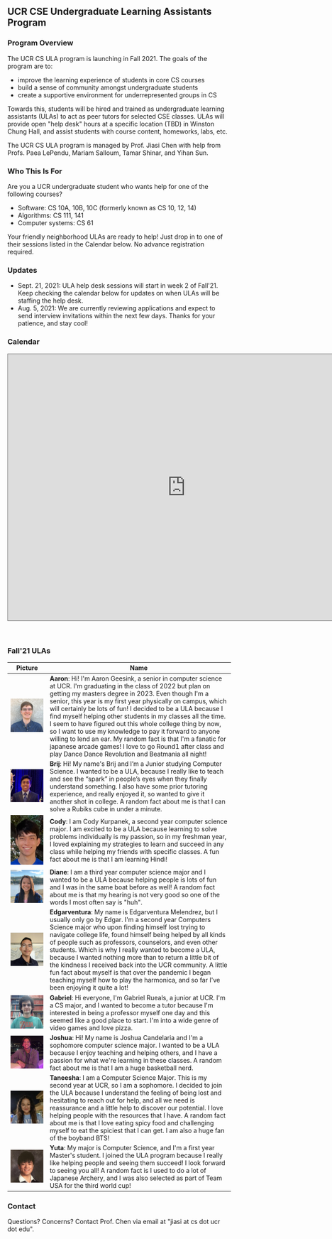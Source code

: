 ## UCR CSE Undergraduate Learning Assistants Program

### Program Overview

The UCR CS ULA program is launching in Fall 2021. The goals of the program are to:
- improve the learning experience of students in core CS courses
- build a sense of community amongst undergraduate students
- create a supportive environment for underrepresented groups in CS

Towards this, students will be hired and trained as undergraduate learning assistants (ULAs) to act as peer tutors for selected CSE classes.
ULAs will provide open "help desk" hours at a specific location (TBD) in Winston Chung Hall, and assist students with course content, homeworks, labs, etc.

The UCR CS ULA program is managed by Prof. Jiasi Chen with help from Profs. Paea LePendu, Mariam Salloum, Tamar Shinar, and Yihan Sun.

### Who This Is For

Are you a UCR undergraduate student who wants help for one of the following courses?

- Software: CS 10A, 10B, 10C (formerly known as CS 10, 12, 14)
- Algorithms: CS 111, 141
- Computer systems: CS 61

Your friendly neighborhood ULAs are ready to help! Just drop in to one of their sessions listed in the Calendar below. No advance registration required.

### Updates

- Sept. 21, 2021: ULA help desk sessions will start in week 2 of Fall'21. Keep checking the calendar below for updates on when ULAs will be staffing the help desk.
- Aug. 5, 2021: We are currently reviewing applications and expect to send interview invitations within the next few days. Thanks for your patience, and stay cool!

### Calendar

<iframe src="https://calendar.google.com/calendar/embed?height=600&wkst=1&bgcolor=%23ffffff&ctz=America%2FLos_Angeles&mode=WEEK&showTitle=0&src=Y19pdHVkMDNzY2s3cmduZnY2NnA5cHNrbGNuZ0Bncm91cC5jYWxlbmRhci5nb29nbGUuY29t&src=Y19lb20wZWE4dm1pZzJwdGtmcDBqdWEwOXA1a0Bncm91cC5jYWxlbmRhci5nb29nbGUuY29t&src=Y18zanV1dGhmanBjZmZiazJ0dWExcGo4MHNmOEBncm91cC5jYWxlbmRhci5nb29nbGUuY29t&color=%233F51B5&color=%23F4511E&color=%23D81B60" style="border:solid 1px #777" width="800" height="600" frameborder="0" scrolling="no"></iframe>

<!--<iframe src="https://calendar.google.com/calendar/embed?height=600&wkst=1&bgcolor=%23ffffff&ctz=America%2FLos_Angeles&src=Y18zanV1dGhmanBjZmZiazJ0dWExcGo4MHNmOEBncm91cC5jYWxlbmRhci5nb29nbGUuY29t&color=%23D81B60&mode=WEEK&showTitle=0&showTabs=1&showCalendars=0&showTz=1" style="border:solid 1px #777" width="800" height="600" frameborder="0" scrolling="no"></iframe>-->

&nbsp;

### Fall'21 ULAs

| Picture            | Name |
| ----------- | ----------- |
|  ![Image of Aaron](images/aaron.jpg)           | **Aaron**: Hi! I'm Aaron Geesink, a senior in computer science at UCR. I'm graduating in the class of 2022 but plan on getting my masters degree in 2023. Even though I'm a senior, this year is my first year physically on campus, which will certainly be lots of fun! I decided to be a ULA because I find myself helping other students in my classes all the time. I seem to have figured out this whole college thing by now, so I want to use my knowledge to pay it forward to anyone willing to lend an ear. My random fact is that I'm a fanatic for japanese arcade games! I love to go Round1 after class and play Dance Dance Revolution and Beatmania all night!        |
| ![Image of Brij](images/brij.jpg)      |  **Brij**: Hi! My name's Brij and I’m a Junior studying Computer Science. I wanted to be a ULA, because I really like to teach and see the “spark” in people’s eyes when they finally understand something. I also have some prior tutoring experience, and really enjoyed it, so wanted to give it another shot in college. A random fact about me is that I can solve a Rubiks cube in under a minute.       |
|  ![Image of Cody](images/cody.PNG)           | **Cody**: I am Cody Kurpanek, a second year computer science major. I am excited to be a ULA because learning to solve problems individually is my passion, so in my freshman year, I loved explaining my strategies to learn and succeed in any class while helping my friends with specific classes. A fun fact about me is that I am learning Hindi!       |
| ![Image of Diane](images/diane.jpg)            | **Diane**: I am a third year computer science major and I wanted to be a ULA because helping people is lots of fun and I was in the same boat before as well! A random fact about me is that my hearing is not very good so one of the words I most often say is "huh".       |
| ![Image of Edgar](images/edgar.jpg)            | **Edgarventura**: My name is Edgarventura Melendrez, but I usually only go by Edgar. I'm a second year Computers Science major who upon finding himself lost trying to navigate college life, found himself being helped by all kinds of people such as professors, counselors, and even other students. Which is why I really wanted to become a ULA, because I wanted nothing more than to return a little bit of the kindness I received back into the UCR community. A little fun fact about myself is that over the pandemic I began teaching myself how to play the harmonica, and so far I've been enjoying it quite a lot!        |
| ![Image of Gabriel](images/gabriel.jpg)            | **Gabriel**: Hi everyone, I'm Gabriel Rueals, a junior at UCR. I'm a CS major, and I wanted to become a tutor because I'm interested in being a professor myself one day and this seemed like a good place to start. I'm into a wide genre of video games and love pizza.        |
| ![Image of Joshua](images/joshua.jpeg)            | **Joshua**: Hi! My name is Joshua Candelaria and I'm a sophomore computer science major. I wanted to be a ULA because I enjoy teaching and helping others, and I have a passion for what we're learning in these classes. A random fact about me is that I am a huge basketball nerd.         |
|  ![Image of Taneesha](images/taneesha.jpg)            | **Taneesha**: I am a Computer Science Major. This is my second year at UCR, so I am a sophomore. I decided to join the ULA because I understand the feeling of being lost and hesitating to reach out for help, and all we need is reassurance and a little help to discover our potential. I love helping people with the resources that I have. A random fact about me is that I love eating spicy food and challenging myself to eat the spiciest that I can get. I am also a huge fan of the boyband BTS! |
| ![Image of Yuta](images/yuta.jpg)            | **Yuta**: My major is Computer Science, and I'm a first year Master's student. I joined the ULA program because I really like helping people and seeing them succeed! I look forward to seeing you all! A random fact is I used to do a lot of Japanese Archery, and I was also selected as part of Team USA for the third world cup!       |


<!--
### We're Hiring!

We are currently hiring ULAs for the following topic areas:

- Software: CS 10A, 10B, 10C (formerly known as CS 10, 12, 14)
- Algorithms: CS 111, 141
- Embedded systems: CS 61

Strong applicants will be those who have done well in their classes, have good interpersonal skills, and are enthusiastic about tutoring/mentoring. Preference will be given to those who have taken the classes at UCR.

### ULA Responsibilities

ULAs will have shifts in the help desk room (TBD in Winston Chung Hall), and tutor any drop-in students with questions about the course. ULAs will work for approximately <span style="color:red">10 hours/week</span>, broken up into 2-3 shifts (exact schedule TBD based on the ULAs' individual availability). The pay rate for ULAs is expected to be around <span style="color:red">$16-17/h</span>, commensurate with other tutoring programs on campus.

If selected, ULAs must enroll in CS190: Apprentice Teaching for Undergraduates in Fall'21. This will be a weekly 1-hour seminar on computer science education worth<span style="color:red"> 2 credits, taken S/NC</span>, and will discuss current best practices for CS education. It will be led by Prof. Chen and modeled on similar courses (e.g., at [UCSB](https://ucsb-teaching-cs.github.io/w21/)).

### Application Process

1. Applications are now closed! **Deadline: Friday July 16, 2021**. The application form requests basic biographical information, a copy of your transcript, and several short-answer questions.
2. Selected applicants will be contacted for a brief (30-minute) video interview, about 1 week after the application closes. The applicant will be requested to prepare a 5-minute teaching demo on a topic given in advance.

-->

### Contact

Questions? Concerns? Contact Prof. Chen via email at "jiasi at cs dot ucr dot edu".
